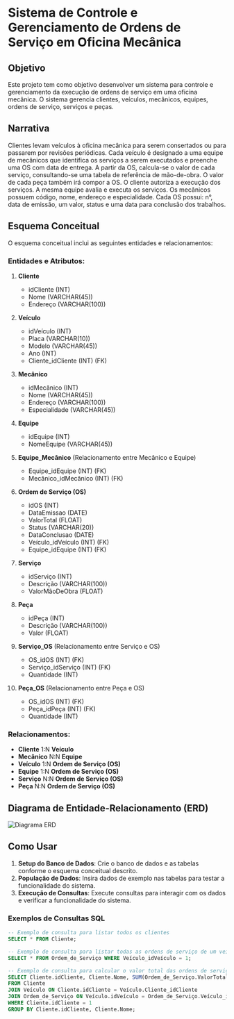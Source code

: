 # Sistema de Controle e Gerenciamento de Ordens de Serviço em Oficina Mecânica

## Objetivo
Este projeto tem como objetivo desenvolver um sistema para controle e gerenciamento da execução de ordens de serviço em uma oficina mecânica. O sistema gerencia clientes, veículos, mecânicos, equipes, ordens de serviço, serviços e peças.

## Narrativa
Clientes levam veículos à oficina mecânica para serem consertados ou para passarem por revisões periódicas. Cada veículo é designado a uma equipe de mecânicos que identifica os serviços a serem executados e preenche uma OS com data de entrega. A partir da OS, calcula-se o valor de cada serviço, consultando-se uma tabela de referência de mão-de-obra. O valor de cada peça também irá compor a OS. O cliente autoriza a execução dos serviços. A mesma equipe avalia e executa os serviços. Os mecânicos possuem código, nome, endereço e especialidade. Cada OS possui: n°, data de emissão, um valor, status e uma data para conclusão dos trabalhos.

## Esquema Conceitual
O esquema conceitual inclui as seguintes entidades e relacionamentos:

### Entidades e Atributos:

1. **Cliente**
   - idCliente (INT)
   - Nome (VARCHAR(45))
   - Endereço (VARCHAR(100))

2. **Veículo**
   - idVeículo (INT)
   - Placa (VARCHAR(10))
   - Modelo (VARCHAR(45))
   - Ano (INT)
   - Cliente_idCliente (INT) (FK)

3. **Mecânico**
   - idMecânico (INT)
   - Nome (VARCHAR(45))
   - Endereço (VARCHAR(100))
   - Especialidade (VARCHAR(45))

4. **Equipe**
   - idEquipe (INT)
   - NomeEquipe (VARCHAR(45))

5. **Equipe_Mecânico** (Relacionamento entre Mecânico e Equipe)
   - Equipe_idEquipe (INT) (FK)
   - Mecânico_idMecânico (INT) (FK)

6. **Ordem de Serviço (OS)**
   - idOS (INT)
   - DataEmissao (DATE)
   - ValorTotal (FLOAT)
   - Status (VARCHAR(20))
   - DataConclusao (DATE)
   - Veículo_idVeículo (INT) (FK)
   - Equipe_idEquipe (INT) (FK)

7. **Serviço**
   - idServiço (INT)
   - Descrição (VARCHAR(100))
   - ValorMãoDeObra (FLOAT)
   
8. **Peça**
   - idPeça (INT)
   - Descrição (VARCHAR(100))
   - Valor (FLOAT)

9. **Serviço_OS** (Relacionamento entre Serviço e OS)
   - OS_idOS (INT) (FK)
   - Serviço_idServiço (INT) (FK)
   - Quantidade (INT)

10. **Peça_OS** (Relacionamento entre Peça e OS)
    - OS_idOS (INT) (FK)
    - Peça_idPeça (INT) (FK)
    - Quantidade (INT)

### Relacionamentos:
- **Cliente** 1:N **Veículo**
- **Mecânico** N:N **Equipe**
- **Veículo** 1:N **Ordem de Serviço (OS)**
- **Equipe** 1:N **Ordem de Serviço (OS)**
- **Serviço** N:N **Ordem de Serviço (OS)**
- **Peça** N:N **Ordem de Serviço (OS)**

## Diagrama de Entidade-Relacionamento (ERD)
![Diagrama ERD]([caminho/para/seu/diagrama.png](https://github.com/DiogoQa/Diagrama_ERD_Oficina/blob/main/Oficina.png))

## Como Usar
1. **Setup do Banco de Dados**: Crie o banco de dados e as tabelas conforme o esquema conceitual descrito.
2. **População de Dados**: Insira dados de exemplo nas tabelas para testar a funcionalidade do sistema.
3. **Execução de Consultas**: Execute consultas para interagir com os dados e verificar a funcionalidade do sistema.

### Exemplos de Consultas SQL

```sql
-- Exemplo de consulta para listar todos os clientes
SELECT * FROM Cliente;

-- Exemplo de consulta para listar todas as ordens de serviço de um veículo específico
SELECT * FROM Ordem_de_Serviço WHERE Veículo_idVeículo = 1;

-- Exemplo de consulta para calcular o valor total das ordens de serviço de um cliente
SELECT Cliente.idCliente, Cliente.Nome, SUM(Ordem_de_Serviço.ValorTotal) AS TotalGasto
FROM Cliente
JOIN Veículo ON Cliente.idCliente = Veículo.Cliente_idCliente
JOIN Ordem_de_Serviço ON Veículo.idVeículo = Ordem_de_Serviço.Veículo_idVeículo
WHERE Cliente.idCliente = 1
GROUP BY Cliente.idCliente, Cliente.Nome;
